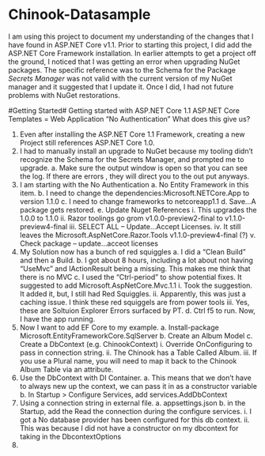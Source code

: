 # Chinook-Datasample
I am using this project to document my understanding of the changes that I have found in ASP.NET Core v1.1. Prior to starting this project, 
I did add the ASP.NET Core Framework installation. In earlier attempts to get a project off the ground, I noticed that I was getting an error
when upgrading NuGet packages. The specific reference was to the Schema for the Package *Secrets Manager* was not valid with the current
version of my NuGet manager and it suggested that I update it. Once I did, I had not future problems with NuGet restorations.

#Getting Started#
Getting started with ASP.NET Core 1.1
ASP.NET Core Templates = Web Application “No Authentication”
What does this give us?
1.	Even after installing the ASP.NET Core 1.1 Framework, creating a new Project still references ASP.NET Core 1.0.
2.	I had to manually install an upgrade to NuGet because my tooling didn’t recognize the Schema for the Secrets Manager, and prompted me to upgrade.
a.	Make sure the output window is open so that you can see the log. If there are errors , they will direct you to the out put anyways.
3.	I am starting with the No Authentication
a.	No Entity Framework in this item.
b.	I need to change the dependencies:Microsoft.NETCore.App to version 1.1.0
c.	I need to change frameworks to netcoreapp1.1
d.	Save…A package gets restored.
e.	Update Nuget References
i.	This upgrades the 1.0.0 to 1.1.0
ii.	Razor toolings go grom v1.0.0-preview2-final to v1.1.0-preview4-final
iii.	SELECT ALL – Update…Accept Licenses.
iv.	It still leaves the Microsoft.AspNetCore.Razor.Tools v1.1.0-preview4-final (?)
v.	Check package – update…acceot licenses
4.	My Solution now has a bunch of red squiggles
a.	I did a “Clean Build” and then a Build.
b.	I got about 8 hours, including a lot about not having “UseMvc” and IActionResult being a missing. This makes me think that there is no MVC
c.	I used the “Ctrl-period” to show potential fixes. It suggested to add Microsoft.AspNetCore.Mvc.1.1
i.	Took the suggestion. It added it, but, I still had Red Squiggles.
ii.	Apparently, this was just a caching issue. I think these red squiggels are from power tools
iii.	Yes, these are Soltuion Explorer Errors surfaced by PT.
d.	Ctrl f5 to run. Now, I have the app running.
5.	Now I want to add EF Core to my example.
a.	Install-package Microsoft.EntityFrameworkCore.SqlServer
b.	Create an Album Model
c.	Create a DbContext (e.g. ChinookContext)
i.	Override OnConfiguring to pass in connection string.
ii.	The Chinook has a Table Called Album.
iii.	If you use a Plural name, you will need to map it back to the Chinook Album Table via an attribute.
6.	Use the DbContext with DI Container.
a.	This means that we don’t have to always new up the context, we can pass it in as a constructor variable
b.	In Startup > Configure Services, add services.AddDbContext<ChinookContext>
7.	Using a connection string in external file.
a.	appsettings.json
b.	in the Startup, add the Read the connection during the configure services.
i.	I got a No database provider has been configured for this db context.
ii.	This was because I did not have a constructor on my dbcontext for taking in the DbcontextOptions
8.	




